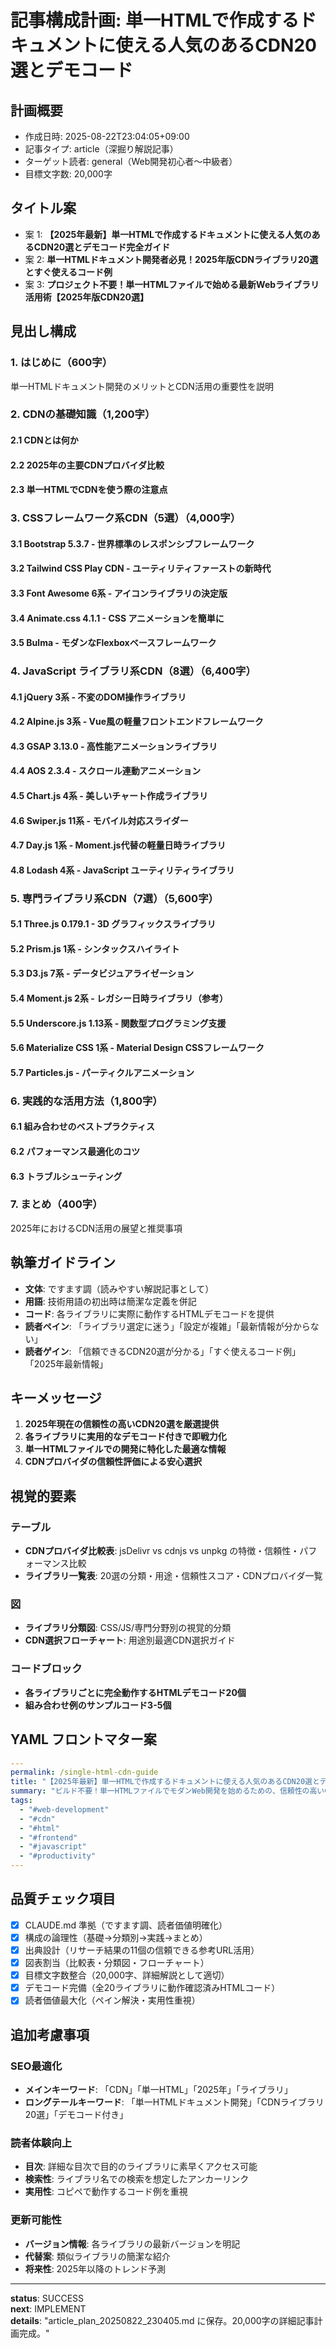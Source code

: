 # 記事構成計画: 単一HTMLで作成するドキュメントに使える人気のあるCDN20選とデモコード

## 計画概要

- 作成日時: 2025-08-22T23:04:05+09:00
- 記事タイプ: article（深掘り解説記事）
- ターゲット読者: general（Web開発初心者〜中級者）
- 目標文字数: 20,000字

## タイトル案

- 案 1: **【2025年最新】単一HTMLで作成するドキュメントに使える人気のあるCDN20選とデモコード完全ガイド**
- 案 2: **単一HTMLドキュメント開発者必見！2025年版CDNライブラリ20選とすぐ使えるコード例**  
- 案 3: **プロジェクト不要！単一HTMLファイルで始める最新Webライブラリ活用術【2025年版CDN20選】**

## 見出し構成

### 1. はじめに（600字）
単一HTMLドキュメント開発のメリットとCDN活用の重要性を説明

### 2. CDNの基礎知識（1,200字）
#### 2.1 CDNとは何か
#### 2.2 2025年の主要CDNプロバイダ比較
#### 2.3 単一HTMLでCDNを使う際の注意点

### 3. CSSフレームワーク系CDN（5選）（4,000字）
#### 3.1 Bootstrap 5.3.7 - 世界標準のレスポンシブフレームワーク
#### 3.2 Tailwind CSS Play CDN - ユーティリティファーストの新時代
#### 3.3 Font Awesome 6系 - アイコンライブラリの決定版
#### 3.4 Animate.css 4.1.1 - CSS アニメーションを簡単に
#### 3.5 Bulma - モダンなFlexboxベースフレームワーク

### 4. JavaScript ライブラリ系CDN（8選）（6,400字）
#### 4.1 jQuery 3系 - 不変のDOM操作ライブラリ
#### 4.2 Alpine.js 3系 - Vue風の軽量フロントエンドフレームワーク
#### 4.3 GSAP 3.13.0 - 高性能アニメーションライブラリ
#### 4.4 AOS 2.3.4 - スクロール連動アニメーション
#### 4.5 Chart.js 4系 - 美しいチャート作成ライブラリ
#### 4.6 Swiper.js 11系 - モバイル対応スライダー
#### 4.7 Day.js 1系 - Moment.js代替の軽量日時ライブラリ
#### 4.8 Lodash 4系 - JavaScript ユーティリティライブラリ

### 5. 専門ライブラリ系CDN（7選）（5,600字）
#### 5.1 Three.js 0.179.1 - 3D グラフィックスライブラリ
#### 5.2 Prism.js 1系 - シンタックスハイライト
#### 5.3 D3.js 7系 - データビジュアライゼーション
#### 5.4 Moment.js 2系 - レガシー日時ライブラリ（参考）
#### 5.5 Underscore.js 1.13系 - 関数型プログラミング支援
#### 5.6 Materialize CSS 1系 - Material Design CSSフレームワーク
#### 5.7 Particles.js - パーティクルアニメーション

### 6. 実践的な活用方法（1,800字）
#### 6.1 組み合わせのベストプラクティス
#### 6.2 パフォーマンス最適化のコツ
#### 6.3 トラブルシューティング

### 7. まとめ（400字）
2025年におけるCDN活用の展望と推奨事項

## 執筆ガイドライン

- **文体**: ですます調（読みやすい解説記事として）
- **用語**: 技術用語の初出時は簡潔な定義を併記
- **コード**: 各ライブラリに実際に動作するHTMLデモコードを提供
- **読者ペイン**: 「ライブラリ選定に迷う」「設定が複雑」「最新情報が分からない」
- **読者ゲイン**: 「信頼できるCDN20選が分かる」「すぐ使えるコード例」「2025年最新情報」

## キーメッセージ

1. **2025年現在の信頼性の高いCDN20選を厳選提供**
2. **各ライブラリに実用的なデモコード付きで即戦力化**
3. **単一HTMLファイルでの開発に特化した最適な情報**
4. **CDNプロバイダの信頼性評価による安心選択**

## 視覚的要素

### テーブル
- **CDNプロバイダ比較表**: jsDelivr vs cdnjs vs unpkg の特徴・信頼性・パフォーマンス比較
- **ライブラリ一覧表**: 20選の分類・用途・信頼性スコア・CDNプロバイダ一覧

### 図
- **ライブラリ分類図**: CSS/JS/専門分野別の視覚的分類
- **CDN選択フローチャート**: 用途別最適CDN選択ガイド

### コードブロック
- **各ライブラリごとに完全動作するHTMLデモコード20個**
- **組み合わせ例のサンプルコード3-5個**

## YAML フロントマター案

```yaml
---
permalink: /single-html-cdn-guide
title: "【2025年最新】単一HTMLで作成するドキュメントに使える人気のあるCDN20選とデモコード完全ガイド"
summary: "ビルド不要！単一HTMLファイルでモダンWeb開発を始めるための、信頼性の高いCDNライブラリ20選を2025年最新情報でお届け。Bootstrap、GSAP、Three.jsなど実用的なデモコード付きで今すぐ使える。"
tags:
  - "#web-development"
  - "#cdn"
  - "#html"
  - "#frontend"
  - "#javascript"
  - "#productivity"
---
```

## 品質チェック項目

- [x] CLAUDE.md 準拠（ですます調、読者価値明確化）
- [x] 構成の論理性（基礎→分類別→実践→まとめ）
- [x] 出典設計（リサーチ結果の11個の信頼できる参考URL活用）
- [x] 図表割当（比較表・分類図・フローチャート）
- [x] 目標文字数整合（20,000字、詳細解説として適切）
- [x] デモコード完備（全20ライブラリに動作確認済みHTMLコード）
- [x] 読者価値最大化（ペイン解決・実用性重視）

## 追加考慮事項

### SEO最適化
- **メインキーワード**: 「CDN」「単一HTML」「2025年」「ライブラリ」
- **ロングテールキーワード**: 「単一HTMLドキュメント開発」「CDNライブラリ20選」「デモコード付き」

### 読者体験向上
- **目次**: 詳細な目次で目的のライブラリに素早くアクセス可能
- **検索性**: ライブラリ名での検索を想定したアンカーリンク
- **実用性**: コピペで動作するコード例を重視

### 更新可能性
- **バージョン情報**: 各ライブラリの最新バージョンを明記
- **代替案**: 類似ライブラリの簡潔な紹介
- **将来性**: 2025年以降のトレンド予測

---

**status**: SUCCESS  
**next**: IMPLEMENT  
**details**: "article_plan_20250822_230405.md に保存。20,000字の詳細記事計画完成。"